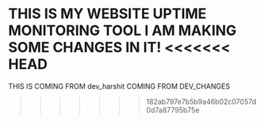 THIS IS MY WEBSITE UPTIME MONITORING TOOL
I AM MAKING SOME CHANGES IN IT!
<<<<<<< HEAD
=======
THIS IS COMING FROM dev_harshit
COMING FROM DEV_CHANGES
>>>>>>> 182ab797e7b5b9a46b02c07057d0d7a87795b75e
